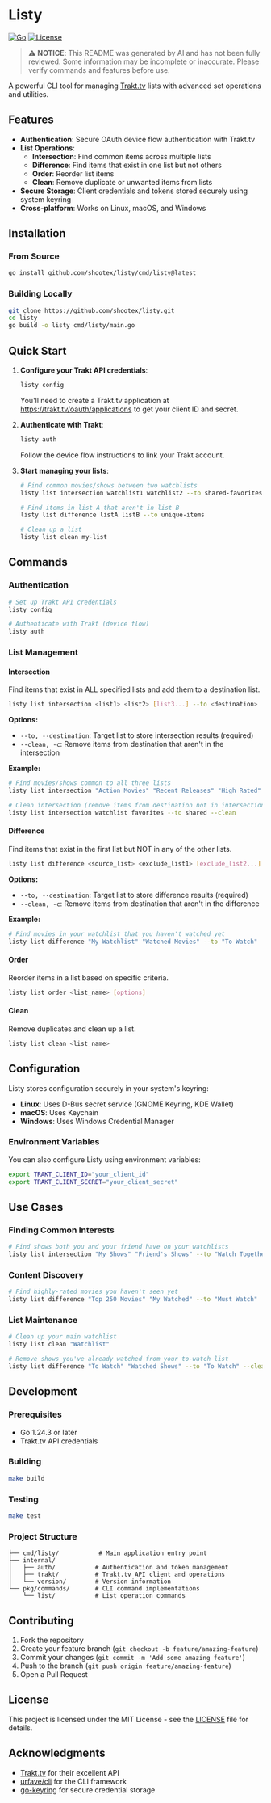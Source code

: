
# Listy

[![Go](https://img.shields.io/badge/Go-1.24.4-blue.svg)](https://golang.org/)
[![License](https://img.shields.io/badge/license-MIT-blue.svg)](LICENSE)

> **⚠️ NOTICE**: This README was generated by AI and has not been fully
reviewed. Some information may be incomplete or inaccurate. Please verify
commands and features before use.

A powerful CLI tool for managing [Trakt.tv](https://trakt.tv) lists with advanced set operations and utilities.

## Features

- **Authentication**: Secure OAuth device flow authentication with Trakt.tv
- **List Operations**:
  - **Intersection**: Find common items across multiple lists
  - **Difference**: Find items that exist in one list but not others
  - **Order**: Reorder list items
  - **Clean**: Remove duplicate or unwanted items from lists
- **Secure Storage**: Client credentials and tokens stored securely using system keyring
- **Cross-platform**: Works on Linux, macOS, and Windows

## Installation

### From Source

```bash
go install github.com/shootex/listy/cmd/listy@latest
```

### Building Locally

```bash
git clone https://github.com/shootex/listy.git
cd listy
go build -o listy cmd/listy/main.go
```

## Quick Start

1. **Configure your Trakt API credentials**:

   ```bash
   listy config
   ```

   You'll need to create a Trakt.tv application at <https://trakt.tv/oauth/applications> to get your client ID and secret.

2. **Authenticate with Trakt**:

   ```bash
   listy auth
   ```

   Follow the device flow instructions to link your Trakt account.

3. **Start managing your lists**:

   ```bash
   # Find common movies/shows between two watchlists
   listy list intersection watchlist1 watchlist2 --to shared-favorites
   
   # Find items in list A that aren't in list B
   listy list difference listA listB --to unique-items
   
   # Clean up a list
   listy list clean my-list
   ```

## Commands

### Authentication

```bash
# Set up Trakt API credentials
listy config

# Authenticate with Trakt (device flow)
listy auth
```

### List Management

#### Intersection

Find items that exist in ALL specified lists and add them to a destination list.

```bash
listy list intersection <list1> <list2> [list3...] --to <destination>
```

**Options:**

- `--to, --destination`: Target list to store intersection results (required)
- `--clean, -c`: Remove items from destination that aren't in the intersection

**Example:**

```bash
# Find movies/shows common to all three lists
listy list intersection "Action Movies" "Recent Releases" "High Rated" --to "Must Watch"

# Clean intersection (remove items from destination not in intersection)
listy list intersection watchlist favorites --to shared --clean
```

#### Difference

Find items that exist in the first list but NOT in any of the other lists.

```bash
listy list difference <source_list> <exclude_list1> [exclude_list2...] --to <destination>
```

**Options:**

- `--to, --destination`: Target list to store difference results (required)
- `--clean, -c`: Remove items from destination that aren't in the difference

**Example:**

```bash
# Find movies in your watchlist that you haven't watched yet
listy list difference "My Watchlist" "Watched Movies" --to "To Watch"
```

#### Order

Reorder items in a list based on specific criteria.

```bash
listy list order <list_name> [options]
```

#### Clean

Remove duplicates and clean up a list.

```bash
listy list clean <list_name>
```

## Configuration

Listy stores configuration securely in your system's keyring:

- **Linux**: Uses D-Bus secret service (GNOME Keyring, KDE Wallet)
- **macOS**: Uses Keychain
- **Windows**: Uses Windows Credential Manager

### Environment Variables

You can also configure Listy using environment variables:

```bash
export TRAKT_CLIENT_ID="your_client_id"
export TRAKT_CLIENT_SECRET="your_client_secret"
```

## Use Cases

### Finding Common Interests

```bash
# Find shows both you and your friend have on your watchlists
listy list intersection "My Shows" "Friend's Shows" --to "Watch Together"
```

### Content Discovery

```bash
# Find highly-rated movies you haven't seen yet
listy list difference "Top 250 Movies" "My Watched" --to "Must Watch"
```

### List Maintenance

```bash
# Clean up your main watchlist
listy list clean "Watchlist"

# Remove shows you've already watched from your to-watch list
listy list difference "To Watch" "Watched Shows" --to "To Watch" --clean
```

## Development

### Prerequisites

- Go 1.24.3 or later
- Trakt.tv API credentials

### Building

```bash
make build
```

### Testing

```bash
make test
```

### Project Structure

```
├── cmd/listy/           # Main application entry point
├── internal/
│   ├── auth/           # Authentication and token management
│   ├── trakt/          # Trakt.tv API client and operations
│   └── version/        # Version information
└── pkg/commands/       # CLI command implementations
    └── list/           # List operation commands
```

## Contributing

1. Fork the repository
2. Create your feature branch (`git checkout -b feature/amazing-feature`)
3. Commit your changes (`git commit -m 'Add some amazing feature'`)
4. Push to the branch (`git push origin feature/amazing-feature`)
5. Open a Pull Request

## License

This project is licensed under the MIT License - see the [LICENSE](LICENSE) file for details.

## Acknowledgments

- [Trakt.tv](https://trakt.tv) for their excellent API
- [urfave/cli](https://github.com/urfave/cli) for the CLI framework
- [go-keyring](https://github.com/zalando/go-keyring) for secure credential storage


